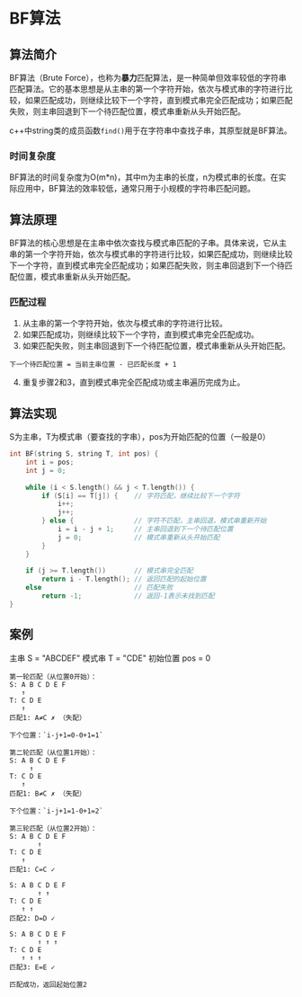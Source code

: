 # BF算法

## 算法简介
BF算法（Brute Force），也称为**暴力**匹配算法，是一种简单但效率较低的字符串匹配算法。它的基本思想是从主串的第一个字符开始，依次与模式串的字符进行比较，如果匹配成功，则继续比较下一个字符，直到模式串完全匹配成功；如果匹配失败，则主串回退到下一个待匹配位置，模式串重新从头开始匹配。

c++中string类的成员函数`find()`用于在字符串中查找子串，其原型就是BF算法。

### 时间复杂度
BF算法的时间复杂度为O(m*n)，其中m为主串的长度，n为模式串的长度。在实际应用中，BF算法的效率较低，通常只用于小规模的字符串匹配问题。
## 算法原理
BF算法的核心思想是在主串中依次查找与模式串匹配的子串。具体来说，它从主串的第一个字符开始，依次与模式串的字符进行比较，如果匹配成功，则继续比较下一个字符，直到模式串完全匹配成功；如果匹配失败，则主串回退到下一个待匹配位置，模式串重新从头开始匹配。

### 匹配过程
1. 从主串的第一个字符开始，依次与模式串的字符进行比较。
2. 如果匹配成功，则继续比较下一个字符，直到模式串完全匹配成功。
3. 如果匹配失败，则主串回退到下一个待匹配位置，模式串重新从头开始匹配。

`下一个待匹配位置 = 当前主串位置 - 已匹配长度 + 1`

4. 重复步骤2和3，直到模式串完全匹配成功或主串遍历完成为止。

## 算法实现
S为主串，T为模式串（要查找的字串），pos为开始匹配的位置（一般是0）
```cpp
int BF(string S, string T, int pos) {
    int i = pos;
    int j = 0;
    
    while (i < S.length() && j < T.length()) {
        if (S[i] == T[j]) {    // 字符匹配，继续比较下一个字符
            i++;
            j++;
        } else {               // 字符不匹配，主串回退，模式串重新开始
            i = i - j + 1;     // 主串回退到下一个待匹配位置
            j = 0;             // 模式串重新从头开始匹配
        }
    }
    
    if (j >= T.length())       // 模式串完全匹配
        return i - T.length(); // 返回匹配的起始位置
    else                       // 匹配失败
        return -1;             // 返回-1表示未找到匹配
}
```

## 案例
主串 S = "ABCDEF"
模式串 T = "CDE"
初始位置 pos = 0
```
第一轮匹配（从位置0开始）：
S: A B C D E F
   ↑
T: C D E
   ↑
匹配1: A≠C ✗ （失配）

下个位置：`i-j+1=0-0+1=1`

第二轮匹配（从位置1开始）：
S: A B C D E F
     ↑
T: C D E
   ↑
匹配1: B≠C ✗ （失配）

下个位置：`i-j+1=1-0+1=2`

第三轮匹配（从位置2开始）：
S: A B C D E F
       ↑
T: C D E
   ↑
匹配1: C=C ✓

S: A B C D E F
       ↑ ↑
T: C D E
   ↑ ↑
匹配2: D=D ✓

S: A B C D E F
       ↑ ↑ ↑
T: C D E
   ↑ ↑ ↑
匹配3: E=E ✓

匹配成功，返回起始位置2
```

